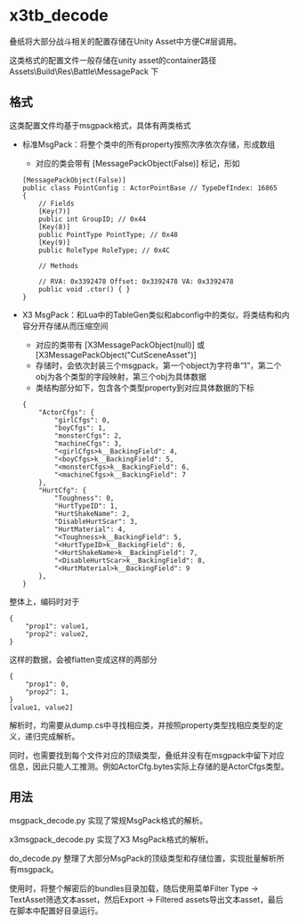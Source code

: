 # x3tb_decode

叠纸将大部分战斗相关的配置存储在Unity Asset中方便C#层调用。

这类格式的配置文件一般存储在unity asset的container路径 Assets\Build\Res\Battle\MessagePack 下

## 格式

这类配置文件均基于msgpack格式，具体有两类格式

- 标准MsgPack：将整个类中的所有property按照次序依次存储，形成数组
    - 对应的类会带有 [MessagePackObject(False)] 标记，形如
    ```
    [MessagePackObject(False)]
    public class PointConfig : ActorPointBase // TypeDefIndex: 16865
    {
        // Fields
        [Key(7)]
        public int GroupID; // 0x44
        [Key(8)]
        public PointType PointType; // 0x48
        [Key(9)]
        public RoleType RoleType; // 0x4C

        // Methods

        // RVA: 0x3392478 Offset: 0x3392478 VA: 0x3392478
        public void .ctor() { }
    }
    ```

- X3 MsgPack：和Lua中的TableGen类似和abconfig中的类似，将类结构和内容分开存储从而压缩空间
    - 对应的类带有 [X3MessagePackObject(null)] 或 [X3MessagePackObject("CutSceneAsset")]
    - 存储时，会依次封装三个msgpack，第一个object为字符串“1”，第二个obj为各个类型的字段映射，第三个obj为具体数据
    - 类结构部分如下，包含各个类型property到对应具体数据的下标
    ```
    {
        "ActorCfgs": {
            "girlCfgs": 0,
            "boyCfgs": 1,
            "monsterCfgs": 2,
            "machineCfgs": 3,
            "<girlCfgs>k__BackingField": 4,
            "<boyCfgs>k__BackingField": 5,
            "<monsterCfgs>k__BackingField": 6,
            "<machineCfgs>k__BackingField": 7
        },
        "HurtCfg": {
            "Toughness": 0,
            "HurtTypeID": 1,
            "HurtShakeName": 2,
            "DisableHurtScar": 3,
            "HurtMaterial": 4,
            "<Toughness>k__BackingField": 5,
            "<HurtTypeID>k__BackingField": 6,
            "<HurtShakeName>k__BackingField": 7,
            "<DisableHurtScar>k__BackingField": 8,
            "<HurtMaterial>k__BackingField": 9
        },
    }
    ```

整体上，编码时对于
```
{
    "prop1": value1,
    "prop2": value2,
}
```
这样的数据，会被flatten变成这样的两部分
```
{
    "prop1": 0,
    "prop2": 1,
}
[value1, value2]
```

解析时，均需要从dump.cs中寻找相应类，并按照property类型找相应类型的定义，递归完成解析。

同时，也需要找到每个文件对应的顶级类型，叠纸并没有在msgpack中留下对应信息，因此只能人工推测。例如ActorCfg.bytes实际上存储的是ActorCfgs类型。

## 用法

msgpack_decode.py 实现了常规MsgPack格式的解析。

x3msgpack_decode.py 实现了X3 MsgPack格式的解析。

do_decode.py 整理了大部分MsgPack的顶级类型和存储位置，实现批量解析所有msgpack。

使用时，将整个解密后的bundles目录加载，随后使用菜单Filter Type -> TextAsset筛选文本asset，然后Export -> Filtered assets导出文本asset，最后在脚本中配置好目录运行。